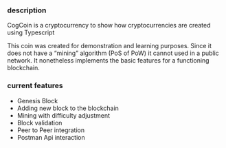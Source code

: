 ### description

CogCoin is a cryptocurrency to show how cryptocurrencies are created using Typescript

This coin was created for demonstration and learning purposes. Since it does not have a “mining” algorithm (PoS of PoW) it cannot used in a public network. It nonetheless implements the basic features for a functioning blockchain.

### current features

- Genesis Block 
- Adding new block to the blockchain
- Mining with difficulty adjustment
- Block validation
- Peer to Peer integration
- Postman Api interaction

